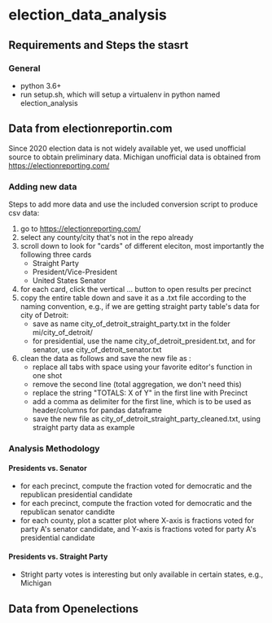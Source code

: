 # election_data_analysis
## Requirements and Steps the stasrt
### General
- python 3.6+ 
- run setup.sh, which will setup a virtualenv in python named election_analysis


## Data from electionreportin.com
Since 2020 election data is not widely available yet, we used unofficial source to obtain preliminary data. Michigan unofficial data is obtained from https://electionreporting.com/
### Adding new data
Steps to add more data and use the included conversion script to produce csv data:
1. go to https://electionreporting.com/
2. select any county/city that's not in the repo already
3. scroll down to look for "cards" of different eleciton, most importantly the following three cards 
    - Straight Party
    - President/Vice-President
    - United States Senator
4. for each card, click the vertical ... button to open results per precinct
5. copy the entire table down and save it as a .txt file according to the naming convention, e.g., if we are getting straight party table's data for city of Detroit:
    - save as name city_of_detroit_straight_party.txt in the folder mi/city_of_detroit/
    - for presidential, use the name city_of_detroit_president.txt, and for senator, use city_of_detroit_senator.txt
6. clean the data as follows and save the new file as :
    - replace all tabs with space using your favorite editor's function in one shot
    - remove the second line (total aggregation, we don't need this)
    - replace the string "TOTALS: X of Y" in the first line with Precinct
    - add a comma as delimiter for the first line, which is to be used as header/columns for pandas dataframe
    - save the new file as city_of_detroit_straight_party_cleaned.txt, using straight party data as example
    
    
### Analysis Methodology

#### Presidents vs. Senator 
- for each precinct, compute the fraction voted for democratic and the republican presidential candidate
- for each precinct, compute the fraction voted for democratic and the republican senator candidte
- for each county, plot a scatter plot where X-axis is fractions voted for party A's senator candidate, and Y-axis is fractions voted for party A's presidential candidate

#### Presidents vs. Straight Party 
- Stright party votes is interesting but only available in certain states, e.g., Michigan

## Data from Openelections
